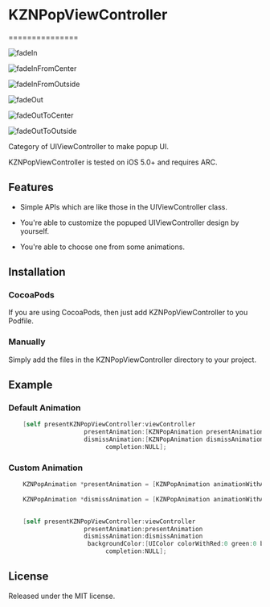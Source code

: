 # KZNPopViewController
===============

![fadeIn](https://raw2.github.com/kenzan8000/KZNPopViewController/master/Screenshot/fadeIn.gif "fadeIn")

![fadeInFromCenter](https://raw2.github.com/kenzan8000/KZNPopViewController/master/Screenshot/fadeInFromCenter.gif "fadeInFromCenter")

![fadeInFromOutside](https://raw2.github.com/kenzan8000/KZNPopViewController/master/Screenshot/fadeInFromOutside.gif "fadeInFromOutside")

![fadeOut](https://raw2.github.com/kenzan8000/KZNPopViewController/master/Screenshot/fadeOut.git "fadeOut")

![fadeOutToCenter](https://raw2.github.com/kenzan8000/KZNPopViewController/master/Screenshot/fadeOutToCenter.git "fadeOutToCenter")

![fadeOutToOutside](https://raw2.github.com/kenzan8000/KZNPopViewController/master/Screenshot/fadeOutToOutside.git "fadeOutToOutside")

Category of UIViewController to make popup UI.

KZNPopViewController is tested on iOS 5.0+ and requires ARC.


## Features

* Simple APIs which are like those in the UIViewController class.

* You're able to customize the popuped UIViewController design by yourself.

* You're able to choose one from some animations.


## Installation

### CocoaPods
If you are using CocoaPods, then just add KZNPopViewController to you Podfile.

### Manually
Simply add the files in the KZNPopViewController directory to your project.


## Example

### Default Animation
```objective-c
    [self presentKZNPopViewController:viewController
                     presentAnimation:[KZNPopAnimation presentAnimationFadeInFromCenter]
                     dismissAnimation:[KZNPopAnimation dismissAnimationFadeOutToCenter]
                           completion:NULL];
```

### Custom Animation
```objective-c
    KZNPopAnimation *presentAnimation = [KZNPopAnimation animationWithAnimationType:KZNPopViewControllerAnimationTypeFadeIn | KZNPopViewControllerAnimationTypeScalingFromOutside
                                                                           duration:0.3f];
    KZNPopAnimation *dismissAnimation = [KZNPopAnimation animationWithAnimationType:KZNPopViewControllerAnimationTypeFadeOut
                                                                           duration:0.3f];

    [self presentKZNPopViewController:viewController
                     presentAnimation:presentAnimation
                     dismissAnimation:dismissAnimation
                      backgroundColor:[UIColor colorWithRed:0 green:0 blue:0 alpha:0.3]
                           completion:NULL];
```

## License
Released under the MIT license.
